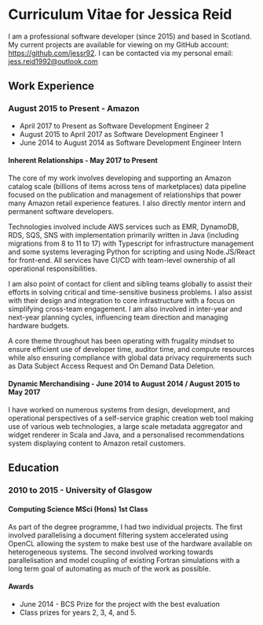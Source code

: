 # Curriculum Vitae for Jessica Reid

I am a professional software developer (since 2015) and based in Scotland. My current projects are available for
viewing on my GitHub account: https://github.com/jessr92. I can be contacted via my personal email:
jess.reid1992@outlook.com

## Work Experience

### August 2015 to Present - Amazon

* April 2017 to Present as Software Development Engineer 2
* August 2015 to April 2017 as Software Development Engineer 1
* June 2014 to August 2014 as Software Development Engineer Intern

#### Inherent Relationships - May 2017 to Present

The core of my work involves developing and supporting an Amazon catalog scale (billions of items across tens of
marketplaces) data pipeline focused on the publication and management of relationships that power many Amazon retail
experience features. I also directly mentor intern and permanent software developers.

Technologies involved include AWS services such as EMR, DynamoDB, RDS, SQS, SNS with implementation primarily written
in Java (including migrations from 8 to 11 to 17) with Typescript for infrastructure management and some systems
leveraging Python for scripting and using Node.JS/React for front-end.  All services have CI/CD with team-level 
ownership of all operational responsibilities.

I am also point of contact for client and sibling teams globally to assist their efforts in solving critical and
time-sensitive business problems. I also assist with their design and integration to core infrastructure with a focus
on simplifying cross-team engagement. I am also involved in inter-year and next-year planning cycles, influencing team
direction and managing hardware budgets.

A core theme throughout has been operating with frugality mindset to ensure efficient use of developer time, auditor
time, and compute resources while also ensuring compliance with global data privacy requirements such as Data Subject
Access Request and On Demand Data Deletion.

#### Dynamic Merchandising - June 2014 to August 2014 / August 2015 to May 2017

I have worked on numerous systems from design, development, and operational perspectives of a self-service graphic
creation web tool making use of various web technologies, a large scale metadata aggregator and widget renderer in
Scala and Java, and a personalised recommendations system displaying content to Amazon retail customers.

## Education

### 2010 to 2015 - University of Glasgow

#### Computing Science MSci (Hons) 1st Class

As part of the degree programme, I had two individual projects. The first involved parallelising a document filtering
system accelerated using OpenCL allowing the system to make best use of the hardware available on heterogeneous systems.
The second involved working towards parallelisation and model coupling of existing Fortran simulations with a long term
goal of automating as much of the work as possible.

#### Awards

* June 2014 - BCS Prize for the project with the best evaluation
* Class prizes for years 2, 3, 4, and 5.
